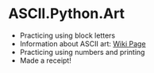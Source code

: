 # ASCll.Python.Art

* Practicing using block letters
* Information about ASCII art: [Wiki Page](https://en.wikipedia.org/wiki/ASCII_art)
* Practicing using numbers and printing 
* Made a receipt!

